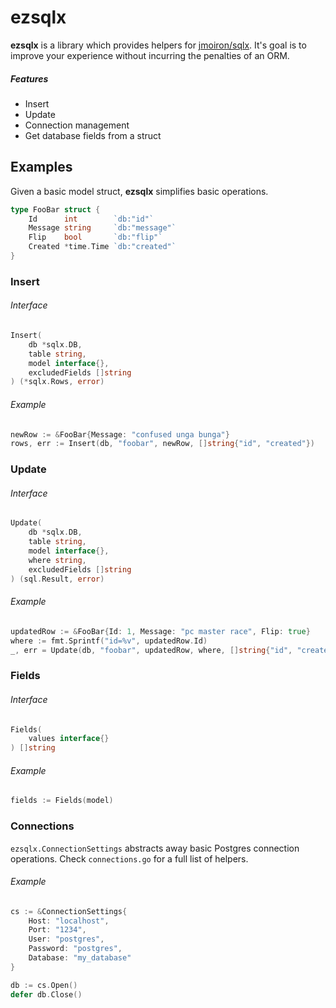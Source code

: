 # ezsqlx

**ezsqlx** is a library which provides helpers for [jmoiron/sqlx](https://github.com/jmoiron/sqlx). It's goal is to improve your experience without incurring the penalties of an ORM.

##### Features

* Insert
* Update
* Connection management
* Get database fields from a struct

## Examples

Given a basic model struct, **ezsqlx** simplifies basic operations.

```go
type FooBar struct {
    Id      int        `db:"id"`
    Message string     `db:"message"`
    Flip    bool       `db:"flip"`
    Created *time.Time `db:"created"`
}
```

### Insert

###### Interface
```go
Insert(
    db *sqlx.DB,
    table string,
    model interface{},
    excludedFields []string
) (*sqlx.Rows, error)
```

###### Example
```go
newRow := &FooBar{Message: "confused unga bunga"}
rows, err := Insert(db, "foobar", newRow, []string{"id", "created"})
```

### Update

###### Interface
```go
Update(
    db *sqlx.DB,
    table string,
    model interface{},
    where string,
    excludedFields []string
) (sql.Result, error) 
```

###### Example
```go
updatedRow := &FooBar{Id: 1, Message: "pc master race", Flip: true}
where := fmt.Sprintf("id=%v", updatedRow.Id)
_, err = Update(db, "foobar", updatedRow, where, []string{"id", "created"})
```

### Fields

###### Interface
```go
Fields(
    values interface{}
) []string
```

###### Example
```go
fields := Fields(model)
```

### Connections

`ezsqlx.ConnectionSettings` abstracts away basic Postgres connection operations. Check `connections.go` for a full list of helpers.

###### Example
```go
cs := &ConnectionSettings{
    Host: "localhost",
    Port: "1234",
    User: "postgres",
    Password: "postgres",
    Database: "my_database"
}

db := cs.Open()
defer db.Close()
```